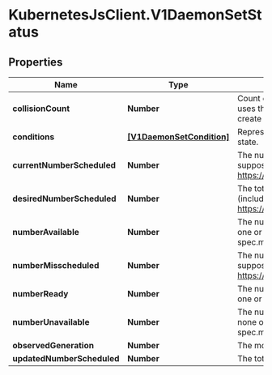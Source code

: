 # KubernetesJsClient.V1DaemonSetStatus

## Properties
Name | Type | Description | Notes
------------ | ------------- | ------------- | -------------
**collisionCount** | **Number** | Count of hash collisions for the DaemonSet. The DaemonSet controller uses this field as a collision avoidance mechanism when it needs to create the name for the newest ControllerRevision. | [optional] 
**conditions** | [**[V1DaemonSetCondition]**](V1DaemonSetCondition.md) | Represents the latest available observations of a DaemonSet&#39;s current state. | [optional] 
**currentNumberScheduled** | **Number** | The number of nodes that are running at least 1 daemon pod and are supposed to run the daemon pod. More info: https://kubernetes.io/docs/concepts/workloads/controllers/daemonset/ | 
**desiredNumberScheduled** | **Number** | The total number of nodes that should be running the daemon pod (including nodes correctly running the daemon pod). More info: https://kubernetes.io/docs/concepts/workloads/controllers/daemonset/ | 
**numberAvailable** | **Number** | The number of nodes that should be running the daemon pod and have one or more of the daemon pod running and available (ready for at least spec.minReadySeconds) | [optional] 
**numberMisscheduled** | **Number** | The number of nodes that are running the daemon pod, but are not supposed to run the daemon pod. More info: https://kubernetes.io/docs/concepts/workloads/controllers/daemonset/ | 
**numberReady** | **Number** | The number of nodes that should be running the daemon pod and have one or more of the daemon pod running and ready. | 
**numberUnavailable** | **Number** | The number of nodes that should be running the daemon pod and have none of the daemon pod running and available (ready for at least spec.minReadySeconds) | [optional] 
**observedGeneration** | **Number** | The most recent generation observed by the daemon set controller. | [optional] 
**updatedNumberScheduled** | **Number** | The total number of nodes that are running updated daemon pod | [optional] 


